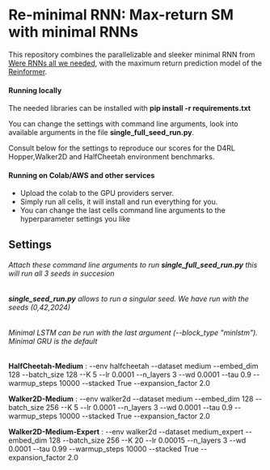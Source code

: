 # Re-minimal RNN: Max-return SM with minimal RNNs

This repository combines the parallelizable and sleeker minimal RNN from [Were RNNs all we needed](https://arxiv.org/abs/2410.01201), with the maximum return prediction model of the [Reinformer](https://arxiv.org/abs/2405.08740).

#### Running locally
The needed libraries can be installed with **pip install -r requirements.txt**

You can change the settings with command line arguments, look into available arguments in the file **single_full_seed_run.py**.

Consult below for the settings to reproduce our scores for the D4RL Hopper,Walker2D and HalfCheetah environment benchmarks.

#### Running on Colab/AWS and other services
- Upload the colab to the GPU providers server.
- Simply run all cells, it will install and run everything for you.
- You can change the last cells command line arguments to the hyperparameter settings you like


## Settings
###### Attach these command line arguments to run **single_full_seed_run.py** this will run all 3 seeds in succesion
###### **single_seed_run.py** allows to run a singular seed. We have run with the seeds (0,42,2024)
###### Minimal LSTM can be run with the last argument (--block_type "minlstm"). Minimal GRU is the default
**HalfCheetah-Medium** :  --env halfcheetah --dataset medium --embed_dim 128 --batch_size 128 --K 5 --lr 0.0001 --n_layers 3 --wd 0.0001 --tau 0.9 --warmup_steps 10000 --stacked True --expansion_factor 2.0

**Walker2D-Medium** : --env walker2d --dataset medium --embed_dim 128 --batch_size 256 --K 5 --lr 0.0001 --n_layers 3 --wd 0.0001 --tau 0.9 --warmup_steps 10000 --stacked True --expansion_factor 2.0

**Walker2D-Medium-Expert** : --env walker2d --dataset medium_expert --embed_dim 128 --batch_size 256 --K 20 --lr 0.00015 --n_layers 3 --wd 0.0001 --tau 0.99 --warmup_steps 10000 --stacked True --expansion_factor 2.0 
